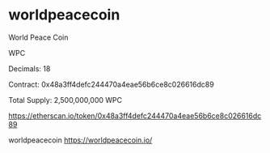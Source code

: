 # worldpeacecoin
World Peace Coin

WPC

Decimals: 	18

Contract:	0x48a3ff4defc244470a4eae56b6ce8c026616dc89

Total Supply:	2,500,000,000 WPC

https://etherscan.io/token/0x48a3ff4defc244470a4eae56b6ce8c026616dc89

worldpeacecoin https://worldpeacecoin.io/
